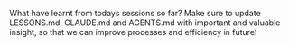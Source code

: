 What have learnt from todays sessions so far? Make sure to update LESSONS.md, CLAUDE.md and AGENTS.md with important and valuable insight, so that we can improve processes and efficiency in future!